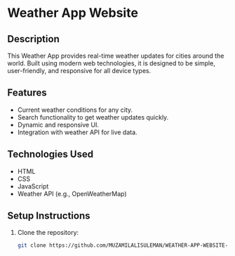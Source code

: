 # Weather App Website  

## Description  
This Weather App provides real-time weather updates for cities around the world. Built using modern web technologies, it is designed to be simple, user-friendly, and responsive for all device types.

## Features  
- Current weather conditions for any city.  
- Search functionality to get weather updates quickly.  
- Dynamic and responsive UI.  
- Integration with weather API for live data.  

## Technologies Used  
- HTML  
- CSS  
- JavaScript  
- Weather API (e.g., OpenWeatherMap)  

## Setup Instructions  

1. Clone the repository:  
   ```bash
   git clone https://github.com/MUZAMILALISULEMAN/WEATHER-APP-WEBSITE---IICT.git
